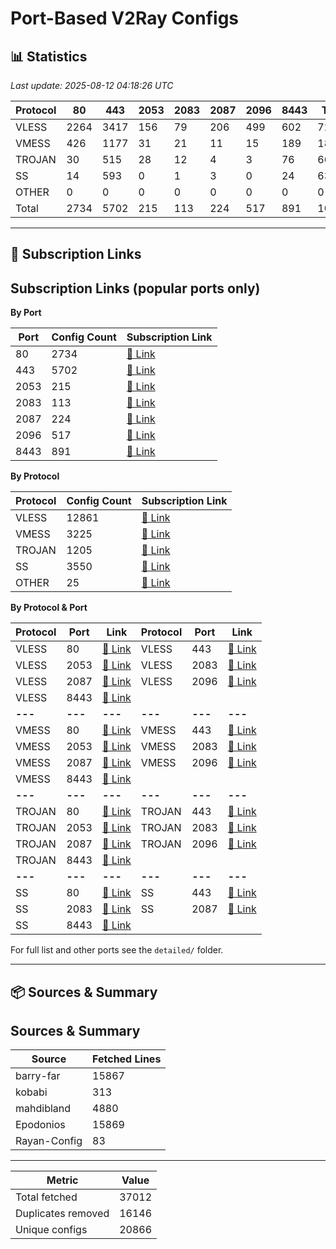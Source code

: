 # Port-Based V2Ray Configs

## 📊 Statistics
<!-- START-STATS -->
_Last update: 2025-08-12 04:18:26 UTC_

| Protocol | 80 | 443 | 2053 | 2083 | 2087 | 2096 | 8443 | Total |
|---|---|---|---|---|---|---|---|---|
| VLESS | 2264 | 3417 | 156 | 79 | 206 | 499 | 602 | 7223 |
| VMESS | 426 | 1177 | 31 | 21 | 11 | 15 | 189 | 1870 |
| TROJAN | 30 | 515 | 28 | 12 | 4 | 3 | 76 | 668 |
| SS | 14 | 593 | 0 | 1 | 3 | 0 | 24 | 635 |
| OTHER | 0 | 0 | 0 | 0 | 0 | 0 | 0 | 0 |
| Total | 2734 | 5702 | 215 | 113 | 224 | 517 | 891 | 10396 |
<!-- END-STATS -->

---

## 🔗 Subscription Links
<!-- START-LINKS -->
## Subscription Links (popular ports only)

**By Port**

| Port | Config Count | Subscription Link |
|---|---|---|
| 80 | 2734 | [📎 Link](./sub/port_80.txt) |
| 443 | 5702 | [📎 Link](./sub/port_443.txt) |
| 2053 | 215 | [📎 Link](./sub/port_2053.txt) |
| 2083 | 113 | [📎 Link](./sub/port_2083.txt) |
| 2087 | 224 | [📎 Link](./sub/port_2087.txt) |
| 2096 | 517 | [📎 Link](./sub/port_2096.txt) |
| 8443 | 891 | [📎 Link](./sub/port_8443.txt) |

**By Protocol**

| Protocol | Config Count | Subscription Link |
|---|---|---|
| VLESS | 12861 | [📎 Link](./sub/vless.txt) |
| VMESS | 3225 | [📎 Link](./sub/vmess.txt) |
| TROJAN | 1205 | [📎 Link](./sub/trojan.txt) |
| SS | 3550 | [📎 Link](./sub/ss.txt) |
| OTHER | 25 | [📎 Link](./sub/other.txt) |

**By Protocol & Port**

| Protocol | Port | Link | Protocol | Port | Link |
|----------|------|------|----------|------|------|
| VLESS | 80 | [📎 Link](./detailed/vless/80.txt) | VLESS | 443 | [📎 Link](./detailed/vless/443.txt) |
| VLESS | 2053 | [📎 Link](./detailed/vless/2053.txt) | VLESS | 2083 | [📎 Link](./detailed/vless/2083.txt) |
| VLESS | 2087 | [📎 Link](./detailed/vless/2087.txt) | VLESS | 2096 | [📎 Link](./detailed/vless/2096.txt) |
| VLESS | 8443 | [📎 Link](./detailed/vless/8443.txt) |  |  |  |
| **---** | **---** | **---** | **---** | **---** | **---** |
| VMESS | 80 | [📎 Link](./detailed/vmess/80.txt) | VMESS | 443 | [📎 Link](./detailed/vmess/443.txt) |
| VMESS | 2053 | [📎 Link](./detailed/vmess/2053.txt) | VMESS | 2083 | [📎 Link](./detailed/vmess/2083.txt) |
| VMESS | 2087 | [📎 Link](./detailed/vmess/2087.txt) | VMESS | 2096 | [📎 Link](./detailed/vmess/2096.txt) |
| VMESS | 8443 | [📎 Link](./detailed/vmess/8443.txt) |  |  |  |
| **---** | **---** | **---** | **---** | **---** | **---** |
| TROJAN | 80 | [📎 Link](./detailed/trojan/80.txt) | TROJAN | 443 | [📎 Link](./detailed/trojan/443.txt) |
| TROJAN | 2053 | [📎 Link](./detailed/trojan/2053.txt) | TROJAN | 2083 | [📎 Link](./detailed/trojan/2083.txt) |
| TROJAN | 2087 | [📎 Link](./detailed/trojan/2087.txt) | TROJAN | 2096 | [📎 Link](./detailed/trojan/2096.txt) |
| TROJAN | 8443 | [📎 Link](./detailed/trojan/8443.txt) |  |  |  |
| **---** | **---** | **---** | **---** | **---** | **---** |
| SS | 80 | [📎 Link](./detailed/ss/80.txt) | SS | 443 | [📎 Link](./detailed/ss/443.txt) |
| SS | 2083 | [📎 Link](./detailed/ss/2083.txt) | SS | 2087 | [📎 Link](./detailed/ss/2087.txt) |
| SS | 8443 | [📎 Link](./detailed/ss/8443.txt) |  |  |  |

For full list and other ports see the `detailed/` folder.
<!-- END-LINKS -->

---

## 📦 Sources & Summary
<!-- START-SOURCES -->
## Sources & Summary

| Source | Fetched Lines |
|---|---|
| barry-far | 15867 |
| kobabi | 313 |
| mahdibland | 4880 |
| Epodonios | 15869 |
| Rayan-Config | 83 |

---

| Metric | Value |
|---|---|
| Total fetched | 37012 |
| Duplicates removed | 16146 |
| Unique configs | 20866 |
<!-- END-SOURCES -->
